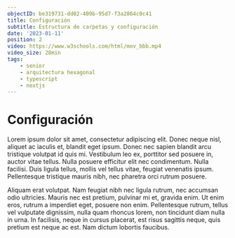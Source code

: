 ```yaml
---
objectID: be319731-dd02-409b-95d7-f3a2864c0c41
title: Configuración
subtitle: Estructura de carpetas y configuración
date: '2023-01-11'
position: 2
video: https://www.w3schools.com/html/mov_bbb.mp4
video_size: 28min
tags:
    - senior
    - arquitectura hexagonal
    - typescript
    - nextjs
---
```


# Configuración

Lorem ipsum dolor sit amet, consectetur adipiscing elit. Donec neque nisl, aliquet ac iaculis et, blandit eget ipsum. Donec nec sapien blandit arcu tristique volutpat id quis mi. Vestibulum leo ex, porttitor sed posuere in, auctor vitae tellus. Nulla posuere efficitur elit nec condimentum. Nulla facilisi. Duis ligula tellus, mollis vel tellus vitae, feugiat venenatis ipsum. Pellentesque tristique mauris nibh, nec pharetra orci rutrum posuere.

Aliquam erat volutpat. Nam feugiat nibh nec ligula rutrum, nec accumsan odio ultricies. Mauris nec est pretium, pulvinar mi et, gravida enim. Ut enim eros, rutrum a imperdiet eget, posuere non enim. Pellentesque rutrum, tellus vel vulputate dignissim, nulla quam rhoncus lorem, non tincidunt diam nulla in urna. In facilisis, neque in cursus placerat, est risus sagittis neque, quis pretium est neque ac est. Nam dictum lobortis faucibus.
